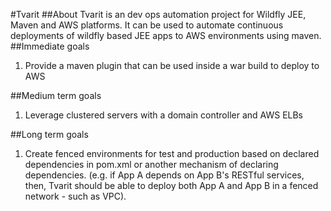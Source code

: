 #Tvarit
##About
Tvarit is an dev ops automation project for Wildfly JEE, Maven and AWS platforms. It can be used to automate continuous deployments of wildfly based JEE apps to AWS environments using maven.
##Immediate goals
1. Provide a maven plugin that can be used inside a war build to deploy to AWS

##Medium term goals
1. Leverage clustered servers with a domain controller and AWS ELBs

##Long term goals
1. Create fenced environments for test and production based on declared dependencies in pom.xml or another mechanism of declaring dependencies. (e.g. if App A depends on App B's RESTful services, then, Tvarit should be able to deploy both App A and App B in a fenced network - such as VPC).



